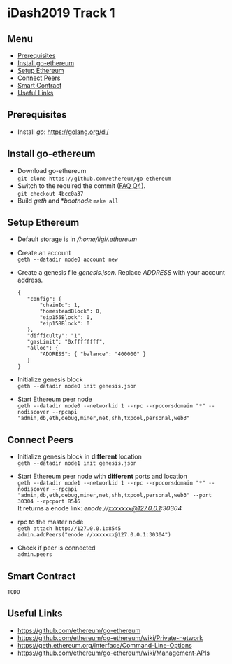 # iDash2019 Track 1

## Menu
 - [Prerequisites](#prerequisites)
 - [Install go-ethereum](#install-go-ethereum)
 - [Setup Ethereum](#setup-ethereum)
 - [Connect Peers](#connect-peers)
 - [Smart Contract](#smart-contract)
 - [Useful Links](#useful-links)

## Prerequisites
 - Install *go*:  https://golang.org/dl/
	

## Install go-ethereum
 - Download go-ethereum  
 `git clone https://github.com/ethereum/go-ethereum`
 - Switch to the required the commit ([FAQ Q4](https://docs.google.com/document/d/1oGcCKYwqATImAm5hTjY5GjfHvUI0Gd_fpYRR8po4joA/edit)).  
 `git checkout 4bcc0a37`
 - Build *geth* and **bootnode*
 `make all`

## Setup Ethereum
 - Default storage is in */home/ligi/.ethereum*
 - Create an account  
 `geth --datadir node0 account new`
 - Create a genesis file *genesis.json*. Replace *ADDRESS* with your account address.
	```
	{
	   "config": {
		   "chainId": 1,
		   "homesteadBlock": 0,
		   "eip155Block": 0,
		   "eip158Block": 0
	   },
	   "difficulty": "1",
	   "gasLimit": "0xffffffff",
	   "alloc": {
		   "ADDRESS": { "balance": "400000" }
	   }
	} 
	```
 - Initialize genesis block   
 `geth --datadir node0 init genesis.json`
 
 - Start Ethereum peer node  
 `geth --datadir node0 --networkid 1 --rpc --rpccorsdomain "*" --nodiscover --rpcapi "admin,db,eth,debug,miner,net,shh,txpool,personal,web3"`
 
## Connect Peers
 - Initialize genesis block in **different** location  
   `geth --datadir node1 init genesis.json`

 - Start Ethereum peer node with **different** ports and location  
   `geth --datadir node1 --networkid 1 --rpc --rpccorsdomain "*" --nodiscover --rpcapi "admin,db,eth,debug,miner,net,shh,txpool,personal,web3" --port 30304 --rpcport 8546`  
   It returns a enode link: *enode://xxxxxxx@127.0.0.1:30304*
 
 - rpc to the master node  
   `geth attach http://127.0.0.1:8545`  
   `admin.addPeers("enode://xxxxxxx@127.0.0.1:30304")`

 - Check if peer is connected  
   `admin.peers`

## Smart Contract
	TODO
 
## Useful Links
 - https://github.com/ethereum/go-ethereum
 - https://github.com/ethereum/go-ethereum/wiki/Private-network
 - https://geth.ethereum.org/interface/Command-Line-Options
 - https://github.com/ethereum/go-ethereum/wiki/Management-APIs
